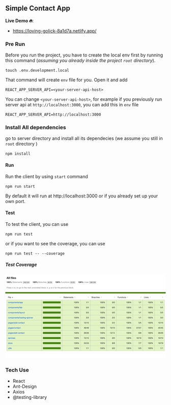 ## Simple Contact App

**Live Demo 🔥**:

- https://loving-golick-8a1d7a.netlify.app/



### Pre Run

Before you run the project, you have to create the local env first by running this command (*assuming you already inside the project `root` directory*).

```shell
touch .env.development.local
```

That command will create `env` file for you. Open it and add

```shell
REACT_APP_SERVER_API=<your-server-api-host>
```

You can change `<your-server-api-host>`, for example if you previously run server api at `http://localhost:3000`, you can add this in `env` file

```
REACT_APP_SERVER_API=http://localhost:3000
```



### Install All dependencies

go to server directory and install all its dependecies (we assume you still in `root` directory )

```shell
npm install
```



#### Run

Run the client by using `start` command

```shell
npm run start
```

By default it will run at http://localhost:3000 or if you already set up your own port.



#### Test

To test the client, you can use 

```shell
npm run test
```

or if you want to see the coverage, you can use

```shell
npm run test -- --coverage
```

##### Test Coverage 

![coverage](coverage.png)

### Tech Use

- React
- Ant-Design
- Axios
- @testing-library